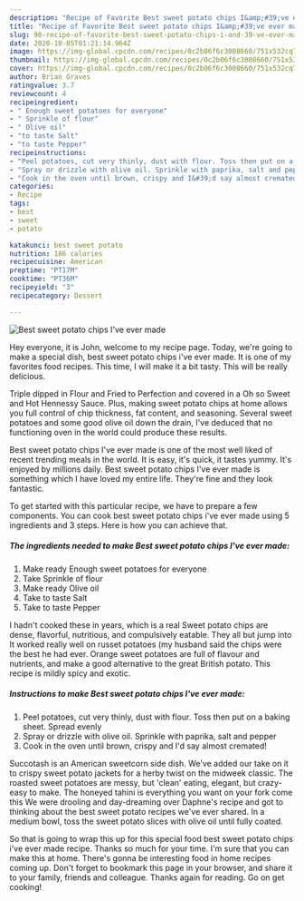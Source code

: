 ```yaml
---
description: "Recipe of Favorite Best sweet potato chips I&amp;#39;ve ever made"
title: "Recipe of Favorite Best sweet potato chips I&amp;#39;ve ever made"
slug: 90-recipe-of-favorite-best-sweet-potato-chips-i-and-39-ve-ever-made
date: 2020-10-05T01:21:14.964Z
image: https://img-global.cpcdn.com/recipes/0c2b06f6c3008660/751x532cq70/best-sweet-potato-chips-ive-ever-made-recipe-main-photo.jpg
thumbnail: https://img-global.cpcdn.com/recipes/0c2b06f6c3008660/751x532cq70/best-sweet-potato-chips-ive-ever-made-recipe-main-photo.jpg
cover: https://img-global.cpcdn.com/recipes/0c2b06f6c3008660/751x532cq70/best-sweet-potato-chips-ive-ever-made-recipe-main-photo.jpg
author: Brian Graves
ratingvalue: 3.7
reviewcount: 4
recipeingredient:
- " Enough sweet potatoes for everyone"
- " Sprinkle of flour"
- " Olive oil"
- "to taste Salt"
- "to taste Pepper"
recipeinstructions:
- "Peel potatoes, cut very thinly, dust with flour. Toss then put on a baking sheet. Spread evenly"
- "Spray or drizzle with olive oil. Sprinkle with paprika, salt and pepper"
- "Cook in the oven until brown, crispy and I&#39;d say almost cremated!"
categories:
- Recipe
tags:
- best
- sweet
- potato

katakunci: best sweet potato 
nutrition: 186 calories
recipecuisine: American
preptime: "PT17M"
cooktime: "PT36M"
recipeyield: "3"
recipecategory: Dessert

---
```



![Best sweet potato chips I&#39;ve ever made](https://img-global.cpcdn.com/recipes/0c2b06f6c3008660/751x532cq70/best-sweet-potato-chips-ive-ever-made-recipe-main-photo.jpg)

Hey everyone, it is John, welcome to my recipe page. Today, we're going to make a special dish, best sweet potato chips i&#39;ve ever made. It is one of my favorites food recipes. This time, I will make it a bit tasty. This will be really delicious.

Triple dipped in Flour and Fried to Perfection and covered in a Oh so Sweet and Hot Hennessy Sauce. Plus, making sweet potato chips at home allows you full control of chip thickness, fat content, and seasoning. Several sweet potatoes and some good olive oil down the drain, I&#39;ve deduced that no functioning oven in the world could produce these results.

Best sweet potato chips I&#39;ve ever made is one of the most well liked of recent trending meals in the world. It is easy, it's quick, it tastes yummy. It's enjoyed by millions daily. Best sweet potato chips I&#39;ve ever made is something which I have loved my entire life. They're fine and they look fantastic.


To get started with this particular recipe, we have to prepare a few components. You can cook best sweet potato chips i&#39;ve ever made using 5 ingredients and 3 steps. Here is how you can achieve that.

<!--inarticleads1-->

##### The ingredients needed to make Best sweet potato chips I&#39;ve ever made:

1. Make ready  Enough sweet potatoes for everyone
1. Take  Sprinkle of flour
1. Make ready  Olive oil
1. Take to taste Salt
1. Take to taste Pepper


I hadn&#39;t cooked these in years, which is a real Sweet potato chips are dense, flavorful, nutritious, and compulsively eatable. They all but jump into It worked really well on russet potatoes (my husband said the chips were the best he had ever. Orange sweet potatoes are full of flavour and nutrients, and make a good alternative to the great British potato. This recipe is mildly spicy and exotic. 

<!--inarticleads2-->

##### Instructions to make Best sweet potato chips I&#39;ve ever made:

1. Peel potatoes, cut very thinly, dust with flour. Toss then put on a baking sheet. Spread evenly
1. Spray or drizzle with olive oil. Sprinkle with paprika, salt and pepper
1. Cook in the oven until brown, crispy and I&#39;d say almost cremated!


Succotash is an American sweetcorn side dish. We&#39;ve added our take on it to crispy sweet potato jackets for a herby twist on the midweek classic. The roasted sweet potatoes are messy, but &#39;clean&#39; eating, elegant, but crazy-easy to make. The honeyed tahini is everything you want on your fork come this We were drooling and day-dreaming over Daphne&#39;s recipe and got to thinking about the best sweet potato recipes we&#39;ve ever shared. In a medium bowl, toss the sweet potato slices with olive oil until fully coated. 

So that is going to wrap this up for this special food best sweet potato chips i&#39;ve ever made recipe. Thanks so much for your time. I'm sure that you can make this at home. There's gonna be interesting food in home recipes coming up. Don't forget to bookmark this page in your browser, and share it to your family, friends and colleague. Thanks again for reading. Go on get cooking!
